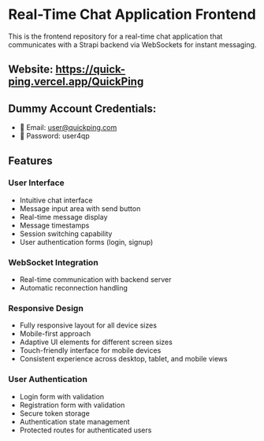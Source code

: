 # Real-Time Chat Application Frontend

This is the frontend repository for a real-time chat application that communicates with a Strapi backend via WebSockets for instant messaging.

## Website: https://quick-ping.vercel.app/QuickPing
## Dummy Account Credentials:
   - 📧 Email: user@quickping.com
   - 🔑 Password: user4qp

## Features

### User Interface
- Intuitive chat interface
- Message input area with send button
- Real-time message display
- Message timestamps
- Session switching capability
- User authentication forms (login, signup)

### WebSocket Integration
- Real-time communication with backend server
- Automatic reconnection handling

### Responsive Design
- Fully responsive layout for all device sizes
- Mobile-first approach
- Adaptive UI elements for different screen sizes
- Touch-friendly interface for mobile devices
- Consistent experience across desktop, tablet, and mobile views

### User Authentication
- Login form with validation
- Registration form with validation
- Secure token storage
- Authentication state management
- Protected routes for authenticated users
